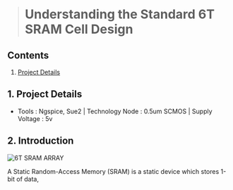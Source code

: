 > # Understanding the Standard 6T SRAM Cell Design
## Contents
1. [Project Details](#1-Project-Details)
## 1. Project Details
- Tools : Ngspice, Sue2 | Technology Node : 0.5um SCMOS | Supply Voltage : 5v
## 2. Introduction
![6T SRAM ARRAY](https://github.com/Khadgaray/6T_SRAM/blob/main/Images/6T_SRAM_Architecture.png=100x20)

A Static Random-Access Memory (SRAM) is a static device which stores 1-bit of data,
